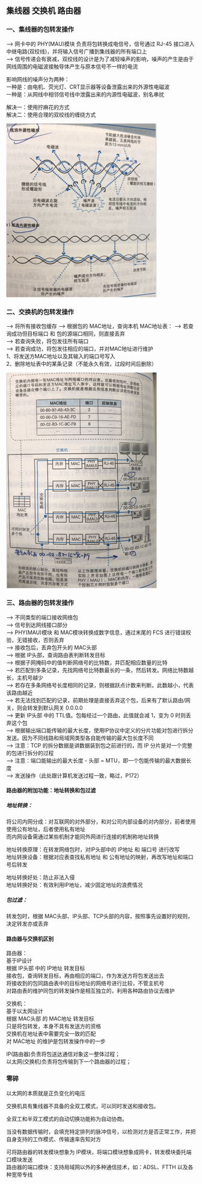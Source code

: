 
## 集线器 交换机 路由器

### 一、集线器的包转发操作
——>  网卡中的 PHY(MAU)模块 负责将包转换成电信号，信号通过 RJ-45 接口进入中继电路(双绞线)，并将输入信号广播到集线器的所有端口上  
——>  信号传递会有衰减，双绞线的设计是为了减轻噪声的影响，噪声的产生是由于网线周围的电磁波接触导体产生与原本信号不一样的电流  

影响网线的噪声分为两种：  
一种是：由电机、荧光灯、CRT显示器等设备泄露出来的外源性电磁波  
一种是：从网线中相邻信号线中泄露出来的内源性电磁波，别名串扰  

解决一：使用拧麻花的方式  
解决二：使用合理的双绞线的缠绕方式  

<!-- ![图1](https://github.com/rjwx60/Reading-notes/blob/master/%E3%80%8AHow%20Networks%20Work%E3%80%8B-%20%E6%88%B7%E6%A0%B9%E5%8B%A4/imgs/3-01.png) -->
<img src="https://github.com/rjwx60/Reading-notes/raw/master/%E3%80%8AHow%20Networks%20Work%E3%80%8B-%20%E6%88%B7%E6%A0%B9%E5%8B%A4/imgs/3-01.png" alt="图1" width="400px">


### 二、交换机的包转发操作
——>  将所有接收包缓存
——>  根据包的 MAC地址，查询本机 MAC地址表：
——>  若查询成功但目标端口 和 包的源端口相同，则直接丢弃  
——>  若查询失败，将包发往所有端口  
——>  若查询成功，将包发往相应的端口，并对MAC地址进行维护  
1、将发送方MAC地址以及其输入的端口号写入  
2、删除地址表中的某条记录（不能永久有效，过段时间后删除）  

<!-- ![图2](https://github.com/rjwx60/Reading-notes/blob/master/%E3%80%8AHow%20Networks%20Work%E3%80%8B-%20%E6%88%B7%E6%A0%B9%E5%8B%A4/imgs/3-02.png) -->
<img src="https://github.com/rjwx60/Reading-notes/raw/master/%E3%80%8AHow%20Networks%20Work%E3%80%8B-%20%E6%88%B7%E6%A0%B9%E5%8B%A4/imgs/3-02.png" alt="图2" width="400px">




### 三、路由器的包转发操作
——>  不同类型的端口接收网络包  
——>  信号到达网线接口部分  
——>  PHY(MAU)模块 和 MAC模块转换成数字信息，通过末尾的 FCS 进行错误校验，无错接收，否则丢弃  
——>  接收包后，丢弃包开头的 MAC头部  
——>  根据 IP头部，查询路由表判断转发目标  
——>  根据子网掩码中的值判断网络号的比特数，并匹配相应数量的比特  
——>  若匹配到多条记录，先找网络号比特数最长的一条，然后转发。网络比特数越长，主机号越少  
——>  若存在多条网络号长度相同的记录，则根据跃点计数来判断。此数越小，代表该路由越近  
——>  若无法找到匹配的记录，前期处理是直接丢弃这个包，后来有了默认路由/网关，则会转发到默认网关 0.0.0.0  
——>  更新 IP头部 中的 TTL值。包每经过一个路由，此值就会减 1，变为 0 时则丢弃这个包  
——>  根据输出端口能传输的最大长度，使用IP协议中定义的分片功能对包进行拆分发送。因为不同线路和局域网类型各自能传输的最大包长度不同  
——>  注意：TCP 的拆分数据是讲数据装到包之前进行的，而 IP 分片是对一个完整的包进行拆分的过程  
——>  注意：端口能输出的最大长度 - 头部 = MTU，即一个包能传输的最大数据长度  
——>  发送操作（此处跟计算机发送过程一致，略过，P172）  


#### 路由器的附加功能：地址转换和包过滤
##### 地址转换：
将公司内网分成：对互联网的对外部分，和对公司内部设备的对内部分，前者使用使用公有地址，后者使用私有地址  
而内网设备需通过某些机制才能同外网进行连接的机制称地址转换  

地址转换原理：在转发网络包时，对IP头部中的 IP地址 和 端口号 进行改写  
地址转换设备：根据对应表查找私有地址 和 公有地址的映射，再改写地址和端口号后转发  

地址转换好处：防止非法入侵  
地址转换好处：有效利用IP地址，减少固定地址的浪费情况  

##### 包过滤：
转发包时，根据 MAC头部、IP头部、TCP头部的内容，按照事先设置好的规则，决定转发亦或丢弃  


#### 路由器与交换机区别
路由器：  
基于IP设计  
根据 IP头部 中的 IP地址 转发目标  
接收包，查询转发目标，再由相应的端口，作为发送方将包发送出去  
将接收到的包同路由表中的目标地址的网络号进行比较，不管主机号  
对路由表的维护同包的转发操作是相互独立的，利用各种路由协议去维护  

交换机：  
基于以太网设计  
根据 MAC头部 的 MAC地址 转发目标  
只是将包转发，本身不具有发送方的资格  
交换机在地址表中需要完全一致的匹配  
对 MAC地址 的维护是包转发操作中的一步  

IP(路由器)负责将包送达通信对象这一整体过程；  
以太网(交换机)负责将包传输到下一个路由器的过程；  



### 零碎
以太网的本质就是正负变化的电压

交换机具有集线器不具备的全双工模式，可以同时发送和接收包。

全双工和半双工模式的自动切换功能称为自动协商。

当没有数据传输时，会填充特定排列的脉冲信号，以检测对方是否正常工作，并把自身支持的工作模式、传输速率告知对方

可将路由器的转发模块想象为 IP模块，将端口模块想象成网卡，转发模块委托端口模块发送  
路由器的端口模块：支持局域网以外的多种通信技术，如：ADSL、FTTH 以及各种宽带专线  
